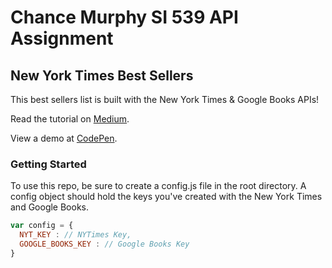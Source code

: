 <h1>Chance Murphy SI 539 API Assignment</h1>

## New York Times Best Sellers

This best sellers list is built with the New York Times & Google Books APIs!

Read the tutorial on [Medium](https://medium.com/@agbales/build-a-best-sellers-list-with-new-york-times-google-books-api-46201c30aec7).

View a demo at [CodePen](https://codepen.io/agbales/pen/LNWPYW).

### Getting Started
To use this repo, be sure to create a config.js file in the root directory. A config object should hold the keys you've created with the New York Times and Google Books.

```javascript
var config = {
  NYT_KEY : // NYTimes Key,
  GOOGLE_BOOKS_KEY : // Google Books Key
}
```
